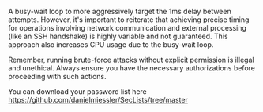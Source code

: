 A busy-wait loop to more aggressively target the 1ms delay between attempts. However, it's important to reiterate that achieving precise timing for operations involving network communication and external processing (like an SSH handshake) is highly variable and not guaranteed. This approach also increases CPU usage due to the busy-wait loop.

Remember, running brute-force attacks without explicit permission is illegal and unethical. Always ensure you have the necessary authorizations before proceeding with such actions.

You can download your password list here
https://github.com/danielmiessler/SecLists/tree/master
